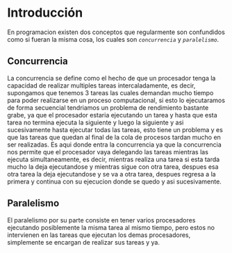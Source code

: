 # Introducción

En programacion existen dos conceptos que regularmente son confundidos como si fueran la misma cosa, los cuales son *`concurrencia`* y *`paralelismo`*.

## Concurrencia

La concurrencia se define como el hecho de que un procesador tenga la capacidad de realizar multiples tareas intercaladamente, es decir, supongamos que tenemos 3 tareas las cuales demandan mucho tiempo para poder realizarse en un proceso computacional, si esto lo ejecutaramos de forma secuencial tendriamos un problema de rendimiento bastante grabe, ya que el procesador estaria ejecutando un tarea y hasta que esta tarea no termina ejecuta la siguiente y luego la siguiente y asi sucesivamente hasta ejecutar todas las tareas, esto tiene un problema y es que las tareas que quedan al final de la cola de procesos tardan mucho en ser realizadas. Es aqui donde entra la concurrencia ya que la concurrencia nos permite que el procesador vaya delegando las tareas mientras las ejecuta simultaneamente, es decir, mientras realiza una tarea si esta tarda mucho la deja ejecutandose y mientras sigue con otra tarea, despues esa otra tarea la deja ejecutandose y se va a otra tarea, despues regresa a la primera y continua con su ejecucion donde se quedo y asi sucesivamente.

## Paralelismo

El paralelismo por su parte consiste en tener varios procesadores ejecutando posiblemente la misma tarea al mismo tiempo, pero estos no intervienen en las tareas que ejecutan los demas procesadores, simplemente se encargan de realizar sus tareas y ya.